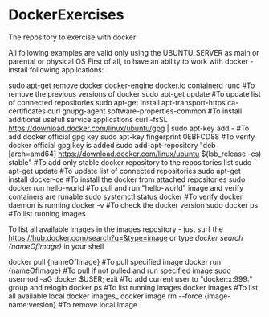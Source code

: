# DockerExercises
The repository to exercise with docker

All following examples are valid only using the UBUNTU_SERVER as main or parental or physical OS
First of all, to have an ability to work with docker - install following applications:

sudo apt-get remove docker docker-engine docker.io containerd runc                #To remove the previous versions of docker
sudo apt-get update                                                               #To update list of connected repositories
sudo apt-get install apt-transport-https ca-certificates curl gnupg-agent software-properties-common
                                                                                  #To install additional usefull service applications
curl -fsSL https://download.docker.com/linux/ubuntu/gpg | sudo apt-key add -      #To add docker official gpg key
sudo apt-key fingerprint 0EBFCD88                                                 #To verify docker official gpg key is added
sudo add-apt-repository "deb \[arch=amd64\] https://download.docker.com/linux/ubuntu $(lsb_release -cs) stable"
                                                                   #To add only stable docker repository to the repositories list
sudo apt-get update                   #To update list of connected repositories
sudo apt-get install docker-ce        #To install the docker from attached repositories
sudo docker run hello-world           #To pull and run "hello-world" image and verify containers are runable
sudo systemctl status docker          #To verify docker daemon is running
docker -v                             #To check the docker version
sudo docker ps                        #To list running images

To list all available images in the images repository - just surf the https://hub.docker.com/search?q=&type=image
or type _docker search {nameOfImage}_ in your shell

docker pull {nameOfImage}                         #To pull specified image
docker run {nameOfImage}                          #To pull if not pulled and run specified image
sudo usermod -aG docker $USER; exit               #To add current user to "docker\:x\:999:" group and relogin
docker ps                                         #To list running images
docker images                                     #To list all available local docker images_
docker image rm --force {image-name:version}      #To remove local image
